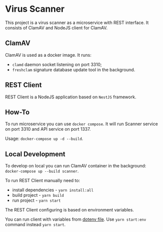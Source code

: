 # Virus Scanner

This project is a virus scanner as a microservice with REST interface. It consists of ClamAV and NodeJS client for ClamAV.

## ClamAV

ClamAV is used as a docker image. It runs:
* `clamd` daemon socket listening on port 3310;
* `freshclam` signature database update tool in the background.

## REST Client

REST Client is a NodeJS application based on `NestJS` framework. 

## How-To

To run microservice you can use `docker compose`. It will run Scanner service on port 3310 and API service on port 1337. 

Usage: `docker-compose up -d --build`.

## Local Development

To develop on local you can run ClamAV container in the background: `docker-compose up --build scanner`.

To run REST Client manually need to:
* install dependencies - `yarn install:all`
* build project - `yarn build`
* run project - `yarn start`

The REST Client configuring is based on environment variables. 

You can run client with variables from [dotenv file](nodejs-rest-client/env/.env). Use `yarn start:env` command instead `yarn start`.
